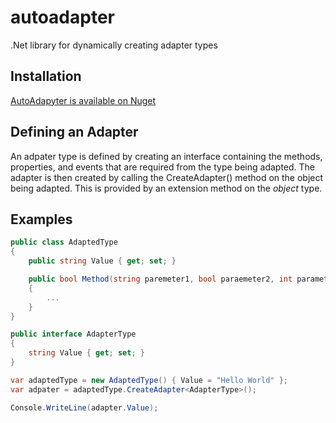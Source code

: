 # autoadapter

.Net library for dynamically creating adapter types

## Installation

[AutoAdapyter is available on Nuget](https://www.nuget.org/packages/AutoAdapter)

## Defining an Adapter

An adpater type is defined by creating an interface containing the methods, properties, and events that
are required from the type being adapted. The adapter is then created by calling the CreateAdapter() method
on the object being adapted. This is provided by an extension method on the *object* type.

## Examples

````c#
public class AdaptedType
{
    public string Value { get; set; }

    public bool Method(string paremeter1, bool paraemeter2, int parameter3)
    {
        ...
    }
}

public interface AdapterType
{
    string Value { get; set; }
}

var adaptedType = new AdaptedType() { Value = "Hello World" };
var adpater = adaptedType.CreateAdapter<AdapterType>();

Console.WriteLine(adapter.Value);
````